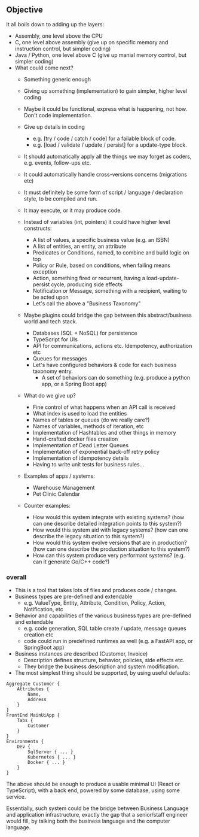 ## Objective

It all boils down to adding up the layers:

* Assembly, one level above the CPU
* C, one level above assembly (give up on specific memory and instruction control, but simpler coding)
* Java / Python, one level above C (give up manial memory control, but simpler coding)
* What could come next?
  * Something generic enough
  * Giving up something (implementation) to gain simpler, higher level coding
  * Maybe it could be functional, express what is happening, not how. Don't code implementation.
  * Give up details in coding
    * e.g. [try / code / catch / code] for a failable block of code.
    * e.g. [load / validate / update / persist] for a update-type block.
  * It should automatically apply all the things we may forget as coders, e.g. events, follow-ups etc.
  * It could automatically handle cross-versions concerns (migrations etc)
  * It must definitely be some form of script / language / declaration style, to be compiled and run.
  * It may execute, or it may produce code.
  * Instead of variables (int, pointers) it could have higher level constructs:
    * A list of values, a specific business value (e.g. an ISBN)
    * A list of entities, an entity, an attribute
    * Predicates or Conditions, named, to combine and build logic on top
    * Policy or Rule, based on conditions, when failing means exception
    * Action, something fired or recurrent, having a load-update-persist cycle, producing side effects
    * Notification or Message, something with a recipient, waiting to be acted upon
    * Let's call the above a "Business Taxonomy"
  * Maybe plugins could bridge the gap between this abstract/business world and tech stack.
    * Databases (SQL + NoSQL) for persistence
    * TypeScript for UIs
    * API for communications, actions etc. Idempotency, authorization etc
    * Queues for messages
    * Let's have configured behaviors & code for each business taxonomy entry.
      * A set of behaviors can do something (e.g. produce a python app, or a Spring Boot app)
  * What do we give up?
    * Fine control of what happens when an API call is received
    * What index is used to load the entities
    * Names of tables or queues (do we really care?)
    * Names of variables, methods of iteration, etc
    * Implementation of Hashtables and other things in memory
    * Hand-crafted docker files creation
    * Implementation of Dead Letter Queues
    * Implementation of exponential back-off retry policy
    * Implementation of idempotency details
    * Having to write unit tests for business rules...
  * Examples of apps / systems:
    * Warehouse Management
    * Pet Clinic Calendar

  * Counter examples:
    * How would this system integrate with existing systems?
      (how can one describe detailed integration points to this system?)
    * How would this system aid with legacy systems?
      (how can one describe the legacy situation to this system?)
    * How would this system evolve versions that are in production?
      (how can one describe the production situation to this system?)
    * How can this system produce very performant systems?
      (e.g. can it generate Go/C++ code?)

### overall

* This is a tool that takes lots of files and produces code / changes.
* Business types are pre-defined and extendable
  * e.g. ValueType, Entity, Attribute, Condition, Policy, Action, Notification, etc
* Behavior and capabilities of the various business types are pre-defined and extendable
  * e.g. code generation, SQL table create / update, message queues creation etc
  * code could run in predefined runtimes as well (e.g. a FastAPI app, or SpringBoot app)
* Business instances are described (Customer, Invoice)
  * Description defines structure, behavior, policies, side effects etc.
  * They bridge the business description and system modification.
* The most simplest thing should be supported, by using useful defaults:


```
Aggregate Customer {
    Attributes {
        Name,
        Address
    }
}
FrontEnd MainUiApp {
    Tabs {
        Customer
    }
}
Environments {
    Dev {
        SqlServer { ... }
        Kubernetes { ... }
        Docker { ... }
    }
} 
```

The above should be enough to produce a usable minimal UI (React or TypeScript), 
with a back end, powered by some database, using some service.

Essentially, such system could be the bridge between Business Language
and application infrastructure, exactly the gap that a senior/staff engineer
would fill, by talking both the business language and the computer language.


